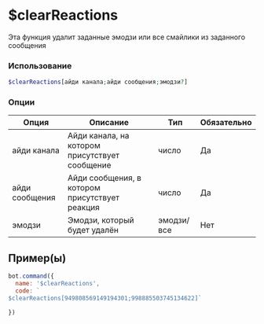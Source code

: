 # $clearReactions
Эта функция удалит заданные эмодзи или все смайлики из заданного сообщения
### Использование
```php
$clearReactions[айди канала;айди сообщения;эмодзи?]
```

### Опции

| Опция | Описание | Тип | Обязательно |
|--------|-------------|------|----------|
| айди канала | Айди канала, на котором присутствует сообщение | число | Да | 
| айди сообщения | Айди сообщения, в котором присутствует реакция | число | Да | 
| эмодзи | Эмодзи, который будет удалён | эмодзи/все | Нет |
## Пример(ы)

```javascript
bot.command({
  name: '$clearReactions',
  code: `
$clearReactions[949808569149194301;998885503745134622]`

})
```
